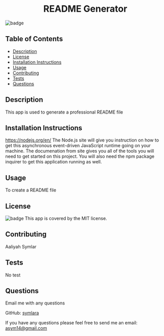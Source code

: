   
  <h1 align="center">README Generator </h1>

  ![badge](https://img.shields.io/badge/license-MIT-brightgreen)<br />
  
  ## Table of Contents
  - [Description](#description)
  - [License](#license)
  - [Installation Instructions](#installation-instructions)
  - [Usage](#usage)
  - [Contributing](#contributing)
  - [Tests](#tests)
  - [Questions](#questions)

  ## Description
  This app is used to generate a professional README file 

  

 ## Installation Instructions
 https://nodejs.org/en/ The Node.js site will give you instruction on how to get this asynchronous event-driven JavaScript runtime going on your machine. The documenation from site gives you all of the tools you will need to get started on this project. You will also need the npm package inquirer to get this application running as well.

 
 ## Usage
 To create a README file

 ## License
 ![badge](https://img.shields.io/badge/license-MIT-brightgreen)
 This app is covered by the MIT license.

 ## Contributing
 Aaliyah Symlar

 ## Tests
 No test

 ## Questions
 Email me with any questions

GitHub: [symlara](https://github.com/symlara)


If you have any questions please feel free to send me an email: asym14@gmail.com
